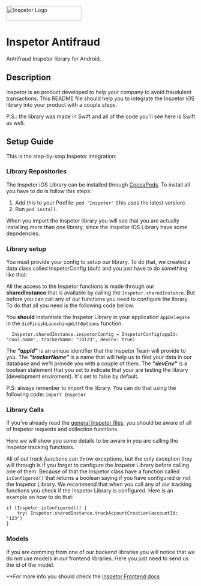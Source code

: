 <p>
  <img src="https://github.com/inspetor/slate/blob/master/source/images/logo-color.png" width="200" height="40" alt="Inspetor Logo"> </img>
</p>

# Inspetor Antifraud
Antrifraud Inspetor library for Android.

## Description
Inspetor is an product developed to help your company to avoid fraudulent transactions. This README file should help you to integrate the Inspetor iOS library into your product with a couple steps. 

P.S.: the library was made in Swift and all of the code you'll see here is Swift as well.

## Setup Guide
This is the step-by-step Inspetor integration:

### Library Repositories
The Inspetor iOS Library can be installed through [CocoaPods](https://cocoapod.org). To install all you have to do is follow this steps:

1) Add this to your Podfile: `pod 'Inspetor'` (this uses the latest version).
2) Run `pod install`.

When you import the Inspetor library you will see that you are actually installing more than one library, since the Inspetor iOS Library have some depndencies.

### Library setup
You must provide your config to setup our library. To do that, we created a data class called InspetorConfig (duh) and you just have to do something like that:

All the access to the Inspetor functions is made through our **sharedInstance** that is available by calling the `Inspetor.sharedInstance`. But before you can call any of our functions you need to configure the library. To do that all you need is the following code bellow.

You **should** instantiate the Inspetor Library in your application `AppDelegate` in the `didFinishLaunchingWithOptions` function.

```
  Inspetor.sharedInstance.inspetorConfig = InspetorConfig(appId: "cool.name", trackerName: "ID123", devEnv: true)
```

The ***"appId"*** is an unique identifier that the Inspetor Team will provide to you. The ***"trackerName"*** is a name that will help us to find your data in our database and we'll provide you with a couple of them. The ***"devEnv"*** is a boolean statement that you set to indicate that your are testing the library (development enviroment). It's set to false by default.

P.S: always remenber to import the library. You can do that using the following code: `import Inspetor`

### Library Calls
If you've already read the [general Inspetor files](https://inspetor.github.io/docs-frontend), you should be aware of all of Inspetor requests and collection functions.

Here we will show you some details to be aware in you are calling the Inspetor tracking functions.

All of out *track functions* can throw exceptions, but the only exception they will through is if you forget to configure the Inspetor Library before calling one of them. Because of that the Inspetor class have a function called `isConfigured()` that returns a boolean saying if you have configured or not the Inspetor Library. We recommend that when you call any of our tracking functions you check if the Inspetor Library is configured. Here is an example on how to do that:

```
if (Inspetor.isConfigured()) {
    try! Inspetor.sharedInstance.trackAccountCreation(accountId: "123")
}
```

### Models
If you are comming from one of our backend libraries you will notice that we do not use models in our frontend libraries. Here you just need to send us the id of the model.

**For more info you should check the [Inspetor Frontend docs](https://inspetor.github.io/docs-frontend)
